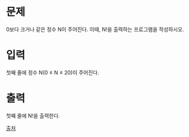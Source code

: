 # 문제

0보다 크거나 같은 정수 N이 주어진다. 이때, N!을 출력하는 프로그램을 작성하시오.

# 입력

첫째 줄에 정수 N(0 ≤ N ≤ 20)이 주어진다.

# 출력

첫째 줄에 N!을 출력한다.

[출처](https://www.acmicpc.net/problem/27433)
